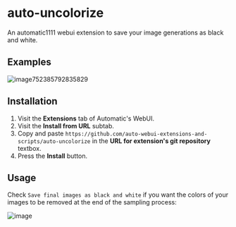 # auto-uncolorize
An automatic1111 webui extension to save your image generations as black and white. 

## Examples
![image752385792835829](https://user-images.githubusercontent.com/34081873/216149096-61c3b030-0279-482b-a58f-db4e4dae4faf.png)

## Installation
1. Visit the **Extensions** tab of Automatic's WebUI.
2. Visit the **Install from URL** subtab.
3. Copy and paste `https://github.com/auto-webui-extensions-and-scripts/auto-uncolorize` in the **URL for extension's git repository** textbox.
4. Press the **Install** button. 


## Usage
Check `Save final images as black and white` if you want the colors of your images to be removed at the end of the sampling process:  
  
![image](https://user-images.githubusercontent.com/34081873/216150748-b1771ba9-1453-40a6-93ec-2fe79565c395.png)
